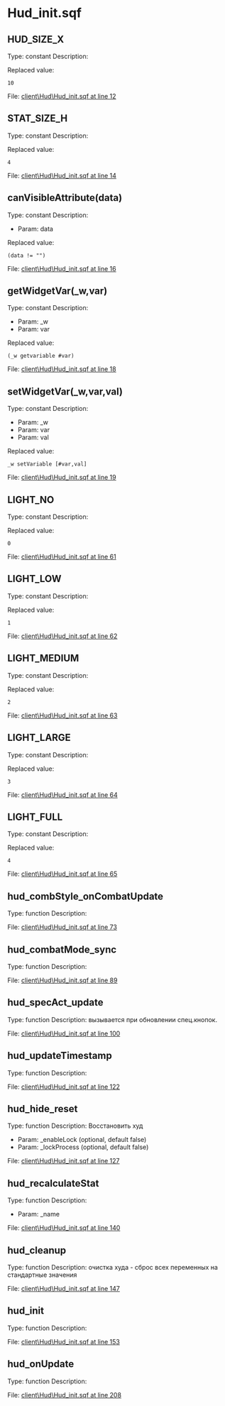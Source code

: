 # Hud_init.sqf

## HUD_SIZE_X

Type: constant
Description: 


Replaced value:
```sqf
10
```
File: [client\Hud\Hud_init.sqf at line 12](../../../Src/client/Hud/Hud_init.sqf#L12)
## STAT_SIZE_H

Type: constant
Description: 


Replaced value:
```sqf
4
```
File: [client\Hud\Hud_init.sqf at line 14](../../../Src/client/Hud/Hud_init.sqf#L14)
## canVisibleAttribute(data)

Type: constant
Description: 
- Param: data

Replaced value:
```sqf
(data != "")
```
File: [client\Hud\Hud_init.sqf at line 16](../../../Src/client/Hud/Hud_init.sqf#L16)
## getWidgetVar(_w,var)

Type: constant
Description: 
- Param: _w
- Param: var

Replaced value:
```sqf
(_w getvariable #var)
```
File: [client\Hud\Hud_init.sqf at line 18](../../../Src/client/Hud/Hud_init.sqf#L18)
## setWidgetVar(_w,var,val)

Type: constant
Description: 
- Param: _w
- Param: var
- Param: val

Replaced value:
```sqf
_w setVariable [#var,val]
```
File: [client\Hud\Hud_init.sqf at line 19](../../../Src/client/Hud/Hud_init.sqf#L19)
## LIGHT_NO

Type: constant
Description: 


Replaced value:
```sqf
0
```
File: [client\Hud\Hud_init.sqf at line 61](../../../Src/client/Hud/Hud_init.sqf#L61)
## LIGHT_LOW

Type: constant
Description: 


Replaced value:
```sqf
1
```
File: [client\Hud\Hud_init.sqf at line 62](../../../Src/client/Hud/Hud_init.sqf#L62)
## LIGHT_MEDIUM

Type: constant
Description: 


Replaced value:
```sqf
2
```
File: [client\Hud\Hud_init.sqf at line 63](../../../Src/client/Hud/Hud_init.sqf#L63)
## LIGHT_LARGE

Type: constant
Description: 


Replaced value:
```sqf
3
```
File: [client\Hud\Hud_init.sqf at line 64](../../../Src/client/Hud/Hud_init.sqf#L64)
## LIGHT_FULL

Type: constant
Description: 


Replaced value:
```sqf
4
```
File: [client\Hud\Hud_init.sqf at line 65](../../../Src/client/Hud/Hud_init.sqf#L65)
## hud_combStyle_onCombatUpdate

Type: function
Description: 


File: [client\Hud\Hud_init.sqf at line 73](../../../Src/client/Hud/Hud_init.sqf#L73)
## hud_combatMode_sync

Type: function
Description: 


File: [client\Hud\Hud_init.sqf at line 89](../../../Src/client/Hud/Hud_init.sqf#L89)
## hud_specAct_update

Type: function
Description: вызывается при обновлении спец.кнопок.


File: [client\Hud\Hud_init.sqf at line 100](../../../Src/client/Hud/Hud_init.sqf#L100)
## hud_updateTimestamp

Type: function
Description: 


File: [client\Hud\Hud_init.sqf at line 122](../../../Src/client/Hud/Hud_init.sqf#L122)
## hud_hide_reset

Type: function
Description: Восстановить худ
- Param: _enableLock (optional, default false)
- Param: _lockProcess (optional, default false)

File: [client\Hud\Hud_init.sqf at line 127](../../../Src/client/Hud/Hud_init.sqf#L127)
## hud_recalculateStat

Type: function
Description: 
- Param: _name

File: [client\Hud\Hud_init.sqf at line 140](../../../Src/client/Hud/Hud_init.sqf#L140)
## hud_cleanup

Type: function
Description: очистка худа - сброс всех переменных на стандартные значения


File: [client\Hud\Hud_init.sqf at line 147](../../../Src/client/Hud/Hud_init.sqf#L147)
## hud_init

Type: function
Description: 


File: [client\Hud\Hud_init.sqf at line 153](../../../Src/client/Hud/Hud_init.sqf#L153)
## hud_onUpdate

Type: function
Description: 


File: [client\Hud\Hud_init.sqf at line 208](../../../Src/client/Hud/Hud_init.sqf#L208)
